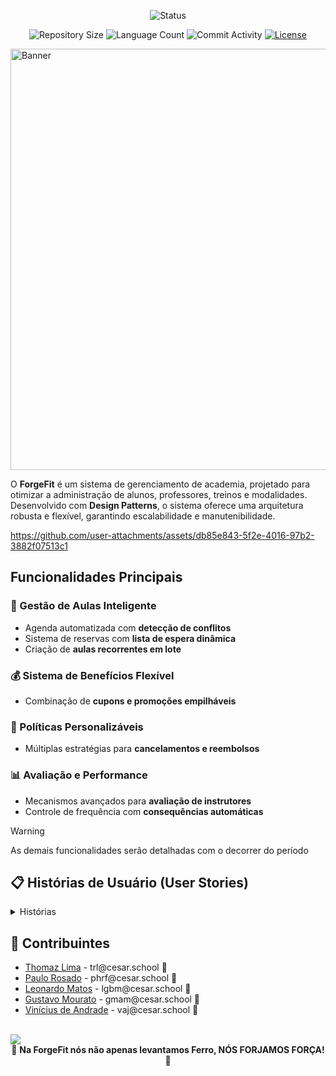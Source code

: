 <p align="center">
  <img
    src="https://img.shields.io/badge/Status-Em%20desenvolvimento-green?style=flat-square"
    alt="Status"
  />
</p>

<p align="center">
  <img
    src="https://img.shields.io/github/repo-size/Thomazrlima/ForgeFit?style=flat"
    alt="Repository Size"
  />
  <img
    src="https://img.shields.io/github/languages/count/Thomazrlima/ForgeFit?style=flat&logo=python"
    alt="Language Count"
  />
  <img
    src="https://img.shields.io/github/commit-activity/t/Thomazrlima/ForgeFit?style=flat&logo=github"
    alt="Commit Activity"
  />
  <a href="LICENSE.md"
    ><img
      src="https://img.shields.io/github/license/Thomazrlima/ForgeFit"
      alt="License"
  /></a>
</p>

<img width="1913" height="674" alt="Banner" src="https://github.com/user-attachments/assets/2409e01e-1609-4c3b-9a61-9ef0f99b6dc8" />

O **ForgeFit** é um sistema de gerenciamento de academia, projetado para otimizar a administração de alunos, professores, treinos e modalidades. Desenvolvido com **Design Patterns**, o sistema oferece uma arquitetura robusta e flexível, garantindo escalabilidade e manutenibilidade.

https://github.com/user-attachments/assets/db85e843-5f2e-4016-97b2-3882f07513c1

## **Funcionalidades Principais**  

### **📅 Gestão de Aulas Inteligente**  
- Agenda automatizada com **detecção de conflitos**  
- Sistema de reservas com **lista de espera dinâmica**  
- Criação de **aulas recorrentes em lote**  

### **💰 Sistema de Benefícios Flexível**  
- Combinação de **cupons e promoções empilháveis**  

### **🔄 Políticas Personalizáveis**  
- Múltiplas estratégias para **cancelamentos e reembolsos**  

### **📊 Avaliação e Performance**  
- Mecanismos avançados para **avaliação de instrutores**  
- Controle de frequência com **consequências automáticas**

> [!WARNING]
> As demais funcionalidades serão detalhadas com o decorrer do período

## 📋 Histórias de Usuário (User Stories)

<details>

<summary>Histórias</summary>

**Como coordenador quero cadastrar/editar aulas de modalidade vinculadas a professores**
para manter a grade atualizada sem choques de agenda.
**Regra de negócio:** Não pode haver duas aulas no mesmo horário com o mesmo professor ou na mesma sala.
**Responsável:** Leonardo Matos

---

**Como aluno quero reservar uma aula**
para garantir minha participação sem risco de lotação.
**Regra de negócio:** Caso a turma esteja cheia, entrar em lista de espera e ser promovido automaticamente em caso de desistência.
**Responsável:** Vinícius de Andrade

---

**Como administrador quero oferecer cupons ou benefícios empilháveis**
para estimular a adesão a modalidades.
**Regra de negócio:** Um aluno pode aplicar múltiplos cupons, e o cálculo deve ser feito por ordem de aplicação (Decorator).
**Responsável:** Vinícius de Andrade

---

**Como aluno quero cancelar uma reserva**
para liberar vaga e seguir regras de reembolso definidas pela política.
**Regra de negócio:** O valor ou crédito devolvido depende do tempo de antecedência em relação ao início da aula (Template Method).
**Responsável:** Thomaz Lima

---

**Como aluno quero avaliar professores ao final da aula**
**Regra de negócio:** Avaliação só pode ser registrada por quem participou da aula, e cada aluno pode avaliar apenas uma vez por aula.
**Responsável:** Gustavo Mourato

---

**Como coordenador quero criar aulas recorrentes em lote**
para agilizar a programação semanal/mensal.
**Regra de negócio:** A criação em lote deve percorrer um intervalo de dias e horários aplicando as mesmas regras de conflito de agenda.
**Responsável:** Leonardo Matos

---

**Como administrador quero controlar a frequência dos alunos**
para aplicar política de bloqueio em caso de faltas recorrentes.
**Regra de negócio:** Se o aluno acumular 3 faltas consecutivas sem cancelamento prévio, seu acesso às reservas fica bloqueado por 7 dias.
**Responsável:** Thomaz Lima

---

**Como professor quero criar plano de treino individual para alunos**
com etapas liberadas conforme nível e avaliações.
**Regra de negócio:** O aluno só pode avançar de fase se cumprir requisitos de exercícios e avaliação mínima do professor.
**Responsável:** Gustavo Mourato

---

**Como aluno quero participar de uma Liga de Amigos**
**Regra de negócio:** Cada presença/treino concluído gera pontos; ranking é zerado a cada rodada semanal.
**Responsável:** Paulo Rosado

---

**Como administrador da liga quero configurar estratégias de pontuação e conceder conquistas**
**Regra de negócio:** Estratégia define como pontos são calculados (Strategy), e conquistas são concedidas no fechamento da rodada conforme desempenho.
**Responsável:** Paulo Rosado

</details>

## 👥 Contribuintes 

<ul>
  <li>
    <a href="https://github.com/Thomazrlima">Thomaz Lima</a> -
    trl@cesar.school 📩
  </li>
  <li>
    <a href="https://github.com/paulorosadodev">Paulo Rosado</a> -
    phrf@cesar.school 📩
  </li>
  <li>
    <a href="https://github.com/LeoGutzeitt">Leonardo Matos</a> -
    lgbm@cesar.school 📩
  </li>
  <li>
    <a href="https://github.com/gustavoyoq">Gustavo Mourato</a> -
    gmam@cesar.school 📩
  </li>
  <li>
    <a href="https://github.com/viniciusdandrade">Vinícius de Andrade</a> - vaj@cesar.school 📩
  </li>
</ul>

<br>

<a href="https://github.com/Thomazrlima/ForgeFit/graphs/contributors">
  <img src="https://contrib.rocks/image?repo=Thomazrlima/ForgeFit" />
</a>

<div align="center">
  💪 <strong>Na ForgeFit nós não apenas levantamos Ferro, NÓS FORJAMOS FORÇA!</strong> 💪
</div>
